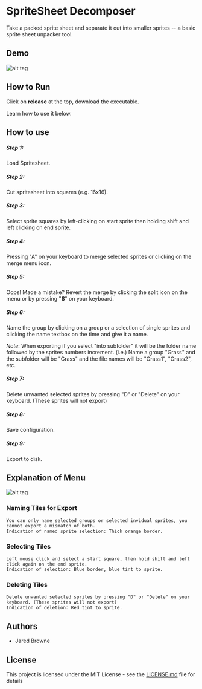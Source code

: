 # SpriteSheet Decomposer

Take a packed sprite sheet and separate it out into smaller sprites -- a basic sprite sheet unpacker tool.

## Demo

![alt tag](http://jarednbrowne.com/GitHubImages/SpriteSheetDecomposerDemo.gif)

## How to Run

 Click on **release** at the top, download the executable.

 Learn how to use it below.

## How to use

##### Step 1: 
Load Spritesheet.

##### Step 2:
Cut spritesheet into squares (e.g. 16x16).

##### Step 3:
Select sprite squares by left-clicking on start sprite  then holding shift and left clicking on end sprite.

##### Step 4:
Pressing "A" on your keyboard to merge selected sprites or clicking on the merge menu icon.

##### Step 5:
Oops! Made a mistake? Revert the merge by clicking the split icon on the menu or by pressing "**S**" on your keyboard.

##### Step 6:
Name the group by clicking on a group or a selection of single sprites and clicking the name textbox on the time and give it a name.

*Note*: When exporting if you select "into subfolder" it will be the folder name followed by the sprites numbers increment.
(i.e.) Name a group "Grass" and the subfolder will be "Grass" and the file names will be "Grass1", "Grass2", etc.

##### Step 7:
Delete unwanted selected sprites by pressing "D" or "Delete" on your keyboard. (These sprites will not export)

##### Step 8:
Save configuration.

##### Step 9:
Export to disk.

## Explanation of Menu

![alt tag](http://jarednbrowne.com/GitHubImages/SpriteSheetMenu.png)

### Naming Tiles for Export

```
You can only name selected groups or selected invidual sprites, you cannot export a mismatch of both.
Indication of named sprite selection: Thick orange border.
```

### Selecting Tiles

```
Left mouse click and select a start square, then hold shift and left click again on the end sprite.
Indication of selection: Blue border, blue tint to sprite.
```

### Deleting Tiles

```
Delete unwanted selected sprites by pressing "D" or "Delete" on your keyboard. (These sprites will not export)
Indication of deletion: Red tint to sprite.
```

## Authors

* Jared Browne

## License

This project is licensed under the MIT License - see the [LICENSE.md](LICENSE.md) file for details